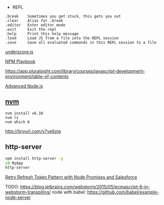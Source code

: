 - REPL
```
.break    Sometimes you get stuck, this gets you out
.clear    Alias for .break
.editor   Enter editor mode
.exit     Exit the repl
.help     Print this help message
.load     Load JS from a file into the REPL session
.save     Save all evaluated commands in this REPL session to a file
```

[underscore.js](https://www.youtube.com/watch?v=8L2Du2O3Zho)

[NPM Playbook](https://app.pluralsight.com/library/courses/npm-playbook/table-of-contents)

https://app.pluralsight.com/library/courses/javascript-development-environment/table-of-contents

[Advanced Node.js](https://app.pluralsight.com/library/courses/nodejs-advanced/table-of-contents)


## [nvm](https://github.com/creationix/nvm/blob/master/README.md#usage)
```
nvm install v6.10
nvm ls
nvm which 6
```
http://tinyurl.com/y7ve6zjg

## http-server

```bash
npm install http-server -g
cd MyApp
http-server
```

[Retry Refresh Token Pattern with Node Promises and Salesforce](http://www.tonytruong.net/retry-refresh-token-pattern-with-node-promises-and-salesforce/)

TODO: https://blog.jetbrains.com/webstorm/2015/05/ecmascript-6-in-webstorm-transpiling/
node with babel: https://github.com/babel/example-node-server
